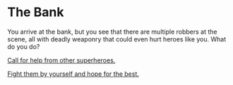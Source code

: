 # The Bank
You arrive at the bank, but you see that there are multiple robbers at the scene, all with deadly weaponry that could even hurt heroes like you. What do you do?

[Call for help from other superheroes.](bank-robbery/other-heros.md)

[Fight them by yourself and hope for the best.](bank-robbery/defeated.md)
